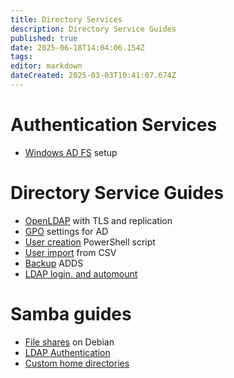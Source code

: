 ```yaml
---
title: Directory Services
description: Directory Service Guides
published: true
date: 2025-06-18T14:04:06.154Z
tags: 
editor: markdown
dateCreated: 2025-03-03T10:41:07.674Z
---
```


# Authentication Services

- [Windows AD FS](/directory-services/adfs-setup) setup

# Directory Service Guides

- [OpenLDAP](/directory-services/openldap) with TLS and replication
- [GPO](/directory-services/gpo) settings for AD
- [User creation](/directory-services/user-add-ps) PowerShell script
- [User import](/directory-services/user-add-ps-csv) from CSV
- [Backup](/directory-services/backup-adds) ADDS
- [LDAP login, and automount](/directory-services/ldap-auto-mount)

# Samba guides

- [File shares](/directory-services/samba) on Debian 
- [LDAP Authentication](/directory-services/samba-ldap-auth)
- [Custom home directories](/directory-services/samba-homes)

